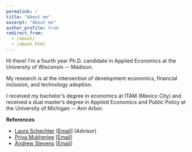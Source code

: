 ```yaml
---
permalink: /
title: "About me"
excerpt: "About me"
author_profile: true
redirect_from: 
  - /about/
  - /about.html
---
```




Hi there! I'm a fourth year Ph.D. candidate in Applied Economics at the University of Wisconsin -- Madison. 

My research is at the intersection of development economics, financial inclusion, and technology adoption.

I received my bachelor’s degree in economics at ITAM (Mexico City) and received a dual master’s degree in Applied Economics and Public Policy at the University of Michigan -- Ann Arbor.


**References**
  - [Laura Schechter](https://aae.wisc.edu/faculty/lschechter/) [[Email](mailto:lschechter@wisc.edu)] (Advisor)
  - [Priya Mukherjee](https://aae.wisc.edu/faculty/pmukherjee7/) [[Email](mailto:priya.mukherjee@wisc.edu)]
  - [Andrew Stevens](https://aae.wisc.edu/faculty/awstevens/) [[Email](mailto:awstevens@wisc.edu)]
